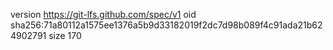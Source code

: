 version https://git-lfs.github.com/spec/v1
oid sha256:71a80112a1575ee1376a5b9d33182019f2dc7d98b089f4c91ada21b624902791
size 170
